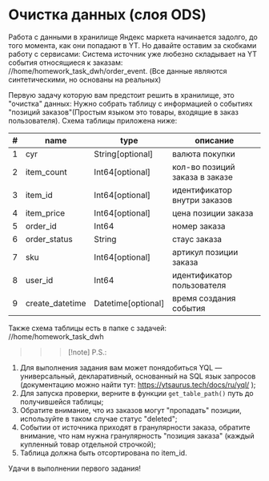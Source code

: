 # Очистка данных (слоя ODS)

Работа с данными в хранилище Яндекс маркета начинается задолго, до того момента, как они попадают в YT. Но давайте оставим за скобками работу с сервисами:
Система источник уже любезно складывает на YT события относящиеся к заказам:
//home/homework_task_dwh/order_event.
(Все данные являются синтетическими, но основаны на реальных)

Первую задачу которую вам предстоит решить в хранилище, это "очистка" данных:
Нужно собрать таблицу с информацией о событиях "позиций заказов"(Простым языком это товары, входящие в заказ пользователя).
Схема таблицы приложена ниже:

| \# | name            | type                |описание                       |
|----|-----------------|---------------------|-------------------------------|
| 1	 | cyr	           | String[optional]    |валюта покупки                 |
| 2	 | item_count	   | Int64[optional]     |кол-во позиций заказа в заказе |
| 3	 | item_id	       | Int64[optional]     |идентификатор внутри заказов   |
| 4	 | item_price	   | Int64[optional]     |цена позиции заказа            |
| 5	 | order_id	       | Int64               |номер заказа                   |
| 6	 | order_status	   | String              |стаус заказа                   |
| 7	 | sku	           | Int64[optional]     |артикул позиции заказа         |
| 8	 | user_id	       | Int64               |идентификатор пользователя     |
| 9	 | create_datetime | Datetime[optional]  |время создания события         |

Также схема таблицы есть в папке с задачей: //home/homework_task_dwh

>>> [!note] P.S.:
1. Для выполнения задания вам может понядобиться YQL — универсальный, декларативный, основанный на SQL язык запросов (документацию можно найти тут: https://ytsaurus.tech/docs/ru/yql/ );
2. Для запуска проверки, верните в функции ``get_table_path()`` путь до получившейся таблицы;
3. Обратите внимание, что из заказов могут "пропадать" позиции, используйте в таком случае статус "deleted";
4. Событии от источника приходят в гранулярности заказа, обратите внимание, что нам нужна гранулярность "позиция заказа" (каждый купленный товар отдельной строчкой);
5. Таблица должна быть отсортирована по item_id.
>>>

Удачи в выполнении первого задания!

